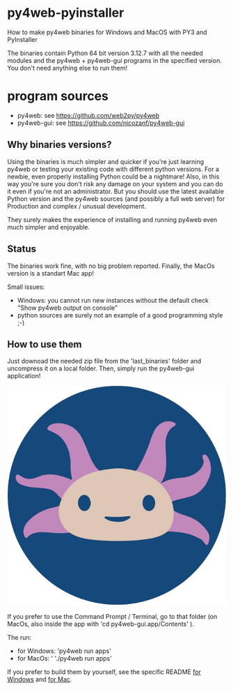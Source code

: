 # py4web-pyinstaller
How to make py4web binaries for Windows and MacOS with PY3 and PyInstaller

The binaries contain Python 64 bit version 3.12.7 with all the needed modules
and the py4web + py4web-gui programs in the specified version. You don't need anything else to run them!

# program sources

* py4web: see https://github.com/web2py/py4web
* py4web-gui: see https://github.com/nicozanf/py4web-gui

## Why binaries versions?

Using the binaries is much simpler and quicker if you're just learning py4web or testing your existing code with different python
versions. For a newbie, even properly installing Python could be a nightmare! Also, in this way you're sure you don't risk any damage on
your system and you can do it even if you're not an administrator.
But you should use the latest available Python version and the py4web sources (and possibly a full web server) for Production and
complex / unusual development.

They surely makes the experience of installing and running py4web even much simpler and enjoyable.

## Status

The binaries work fine, with no big problem reported. Finally, the MacOs version is a standart Mac app!

Small issues:
* Windows: you cannot run new instances without the default check "Show py4web output on console"
* python sources are surely not an example of a good programming style ;-)

## How to use them

Just downoad the needed zip file from the 'last_binaries' folder and uncompress it on a local folder. Then, simply run the py4web-gui application!


![Icon](./extras/logo.png?raw=true "Main program") 

If you prefer to use the Command Prompt / Terminal, go to that folder (on MacOs, also inside the app with 'cd py4web-gui.app/Contents' ).

The run:

* for Windows: 'py4web run apps' 
* for MacOs: ' './py4web run apps' 

If you prefer to build them by yourself, see the specific README [for Windows](https://github.com/nicozanf/py4web-pyinstaller/blob/master/README_win.md) and [for Mac](https://github.com/nicozanf/py4web-pyinstaller/blob/master/README_mac.md).
